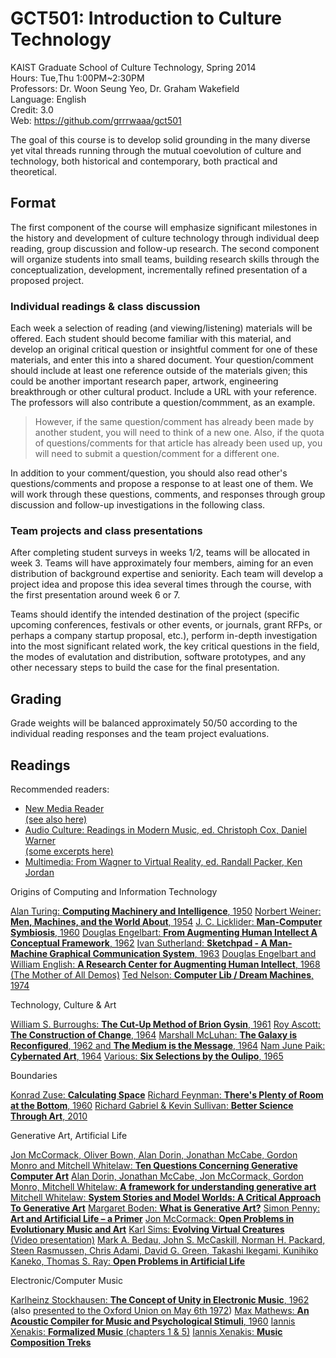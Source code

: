 # GCT501: Introduction to Culture Technology

KAIST Graduate School of Culture Technology, Spring 2014   
Hours: Tue,Thu 1:00PM~2:30PM   
Professors: Dr. Woon Seung Yeo, Dr. Graham Wakefield   
Language: English   
Credit: 3.0   
Web: https://github.com/grrrwaaa/gct501

The goal of this course is to develop solid grounding in the many diverse yet vital threads running through the mutual coevolution of culture and technology, both historical and contemporary, both practical and theoretical. 

## Format

The first component of the course will emphasize significant milestones in the history and development of culture technology through individual deep reading, group discussion and follow-up research. The second component will organize students into small teams, building research skills through the conceptualization, development, incrementally refined presentation of a proposed project.

### Individual readings & class discussion

Each week a selection of reading (and viewing/listening) materials will be offered. Each student should become familiar with this material, and develop an original critical question or insightful comment for one of these materials, and enter this into a shared document. Your question/comment should include at least one reference outside of the materials given; this could be another important research paper, artwork, engineering breakthrough or other cultural product. Include a URL with your reference. The professors will also contribute a question/commment, as an example.

> However, if the same question/comment has already been made by another student, you will need to think of a new one. Also, if the quota of questions/comments for that article has already been used up, you will need to submit a question/comment for a different one. 

In addition to your comment/question, you should also read other's questions/comments and propose a response to at least one of them. We will work through these questions, comments, and responses through group discussion and follow-up investigations in the following class.

### Team projects and class presentations

After completing student surveys in weeks 1/2, teams will be allocated in week 3. Teams will have approximately four members, aiming for an even distribution of background expertise and seniority. Each team will develop a project idea and propose this idea several times through the course, with the first presentation around week 6 or 7. 

Teams should identify the intended destination of the project (specific upcoming conferences, festivals or other events, or journals, grant RFPs, or perhaps a company startup proposal, etc.), perform in-depth investigation into the most significant related work, the key critical questions in the field, the modes of evalutation and distribution, software prototypes, and any other necessary steps to build the case for the final presentation.

## Grading

Grade weights will be balanced approximately 50/50 according to the individual reading responses and the team project evaluations.


## Readings

Recommended readers: 

- [New Media Reader](http://www.newmediareader.com/)  
[(see also here)](http://www.manovich.net/vis242_winter_2006/New%20Media%20Reader%20all/)
- [Audio Culture: Readings in Modern Music, ed. Christoph Cox, Daniel Warner](http://thewire.co.uk/shop/books/audio_culture__readings_in_modern_music_-_christoph_cox_and_daniel_warner__eds__)   
[(some excerpts here)](http://www.arts.rpi.edu/public_html/century/eao12/Cox%20Warner%20Audio%20Culture.pdf)
- [Multimedia: From Wagner to Virtual Reality, ed. Randall Packer, Ken Jordan](http://www.w2vr.com/Book.html)

Origins of Computing and Information Technology

[Alan Turing: **Computing Machinery
and Intelligence**, 1950](http://www.manovich.net/vis242_winter_2006/New%20Media%20Reader%20all/03-turing-03.pdf)
[Norbert Weiner: **Men, Machines, and the World About**, 1954](http://www.manovich.net/vis242_winter_2006/New%20Media%20Reader%20all/04-wiener-03.pdf)
[J. C. Licklider: **Man-Computer Symbiosis**, 1960](http://www.manovich.net/vis242_winter_2006/New%20Media%20Reader%20all/05-licklider-03.pdf)
[Douglas Engelbart: **From Augmenting Human Intellect
A Conceptual Framework**, 1962](http://www.manovich.net/vis242_winter_2006/New%20Media%20Reader%20all/08-englebart62-03.pdf)
[Ivan Sutherland: **Sketchpad - A Man-Machine Graphical Communication System**, 1963](http://www.manovich.net/vis242_winter_2006/New%20Media%20Reader%20all/09-sutherland-03.pdf)
[Douglas Engelbart and William English: **A Research Center for Augmenting Human Intellect**, 1968](http://www.manovich.net/vis242_winter_2006/New%20Media%20Reader%20all/16-englebart68-03.pdf)   
[(The Mother of All Demos)](http://sloan.stanford.edu/mousesite/1968Demo.html)
[Ted Nelson: **Computer Lib / Dream Machines**, 1974](http://www.manovich.net/vis242_winter_2006/New%20Media%20Reader%20all/21-nelson74-03.pdf)

Technology, Culture & Art

[William S. Burroughs: **The Cut-Up Method of Brion Gysin**, 1961](http://www.manovich.net/vis242_winter_2006/New%20Media%20Reader%20all/07-burroughs-03.pdf)
[Roy Ascott: **The Construction of Change**, 1964](http://www.manovich.net/vis242_winter_2006/New%20Media%20Reader%20all/10-ascott-03.pdf)
[Marshall McLuhan: **The Galaxy is Reconfigured**, 1962 and **The Medium is the Message**, 1964](http://www.manovich.net/vis242_winter_2006/New%20Media%20Reader%20all/13-mcluhan-03.pdf)
[Nam June Paik: **Cybernated Art**, 1964](http://www.manovich.net/vis242_winter_2006/New%20Media%20Reader%20all/15-paik-03.pdf)
[Various: **Six Selections by the Oulipo**, 1965](http://www.manovich.net/vis242_winter_2006/New%20Media%20Reader%20all/12-oulipo-03.pdf)

Boundaries

[Konrad Zuse: **Calculating Space**](ftp://ftp.idsia.ch/pub/juergen/zuserechnenderraum.pdf)
[Richard Feynman: **There's Plenty of Room at the Bottom**, 1960](http://calteches.library.caltech.edu/1976/1/1960Bottom.pdf)
[Richard Gabriel & Kevin Sullivan: **Better Science Through Art**, 2010](http://dreamsongs.net/Files/BetterScienceThroughArt.pdf)

Generative Art, Artificial Life

[Jon McCormack, Oliver Bown, Alan Dorin, Jonathan McCabe, Gordon Monro and Mitchell Whitelaw: **Ten Questions Concerning
Generative Computer Art**](http://www.csse.monash.edu.au/~jonmc/research/Papers/TenQuestionsLJ-Preprint.pdf)
[Alan Dorin, Jonathan McCabe, Jon McCormack, Gordon Monro, Mitchell Whitelaw: **A framework for understanding generative
art**](http://www.tandfonline.com/doi/pdf/10.1080/14626268.2012.709940)
[Mitchell Whitelaw: **System Stories and Model Worlds: A Critical Approach To Generative Art**](http://citeseerx.ist.psu.edu/viewdoc/summary?doi=10.1.1.136.5399)
[Margaret Boden: **What is Generative Art?**](http://research.it.uts.edu.au/creative/eae/intart/pdfs/generative-art.pdf)
[Simon Penny: **Art and Artificial Life – a Primer**](http://simonpenny.net/texts/Resources/a_life.pdf)
[Jon McCormack: **Open Problems in Evolutionary Music and Art**](http://www.csse.monash.edu.au/~jonmc/research/Papers/OpenProblemsSV.pdf)
[Karl Sims: **Evolving Virtual Creatures**](http://www.karlsims.com/papers/siggraph94.pdf)   
[(Video presentation)](https://archive.org/details/sims_evolved_virtual_creatures_1994)
[Mark A. Bedau, John S. McCaskill, Norman H. Packard, Steen Rasmussen, Chris Adami, David G. Green, Takashi Ikegami, Kunihiko Kaneko, Thomas S. Ray: **Open Problems in Artificial Life**](http://authors.library.caltech.edu/13564/1/BEDal00.pdf)

Electronic/Computer Music

[Karlheinz Stockhausen: **The Concept of Unity in Electronic Music**, 1962](http://www.jaimeoliver.pe/courses/ci/pdf/stockhausen-1962.pdf)   
(also [presented to the Oxford Union on May 6th 1972](http://ubuweb.com/film/stockhausen_lectures5-1.html))
[Max Mathews: **An Acoustic Compiler for Music and Psychological Stimuli**, 1960](http://www3.alcatel-lucent.com/bstj/vol40-1961/articles/bstj40-3-677.pdf)
[Iannis Xenakis: **Formalized Music** (chapters 1 & 5)](http://wiki.dxarts.washington.edu/sandbox/groups/general/wiki/a2033/attachments/7c254/XenakisFormalizeMusic.pdf?sessionID=a3f30c5d2db2af680e2cf41f3627b42c99b9bf5f)
[Iannis Xenakis: **Music Composition Treks**](http://music.rulitru.ru/docs/2/1010/conv_1/file1.pdf)


